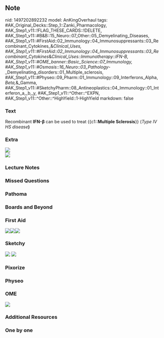 ## Note
nid: 1497202892232
model: AnKingOverhaul
tags: #AK_Original_Decks::Step_1::Zanki_Pharmacology, #AK_Step1_v11::!FLAG_THESE_CARDS::!DELETE, #AK_Step1_v11::#B&B::15_Neuro::07_Other::05_Demyelinating_Diseases, #AK_Step1_v11::#FirstAid::02_Immunology::04_Immunosuppressants::03_Recombinant_Cytokines_&_Clinical_Uses, #AK_Step1_v11::#FirstAid::02_Immunology::04_Immunosuppressants::03_Recombinant_Cytokines_&_Clinical_Uses::Immunotherapy::IFN-B, #AK_Step1_v11::#OME_banner::Basic_Science::07_Immunology, #AK_Step1_v11::#Osmosis::16_Neuro::03_Pathology_-_Demyelinating_disorders::01_Multiple_sclerosis, #AK_Step1_v11::#Physeo::09_Pharm::01_Immunology::09_Interferons_Alpha,_Beta,_&_Gamma, #AK_Step1_v11::#SketchyPharm::08_Antineoplastics::04_Immunology::01_Interferon_a,_b,_y, #AK_Step1_v11::^Other::^EXPN, #AK_Step1_v11::^Other::^HighYield::1-HighYield
markdown: false

### Text
<div>
  Recombinant <b>IFN-β</b> can be used to treat {{c1::<b>Multiple
  Sclerosis</b>}} (<i>Type IV HS disease</i><b>)</b>
</div>

### Extra
<img src="paste-56135222558721.jpg">
<div><img src="paste-57105885167617.jpg"></div>

### Lecture Notes


### Missed Questions


### Pathoma


### Boards and Beyond


### First Aid
<img src="paste-555652803985411.jpg"><img src=
"paste-19877108645891%20(1).jpg"><img src=
"paste-105342662868995%20(1).jpg">

### Sketchy
<img src="paste-302674935283713.jpg"> <img src=
"Screen%20Shot%202020-01-28%20at%206.30.15%20PM.png">

### Pixorize


### Physeo


### OME
<div class="ome-widget">
  <a href=
  "https://onlinemeded.org/spa/immunology?ref=anki"><img src=
  "_OME_AnkiFlashcards_Topic_4.png"></a>
</div>

### Additional Resources


### One by one

